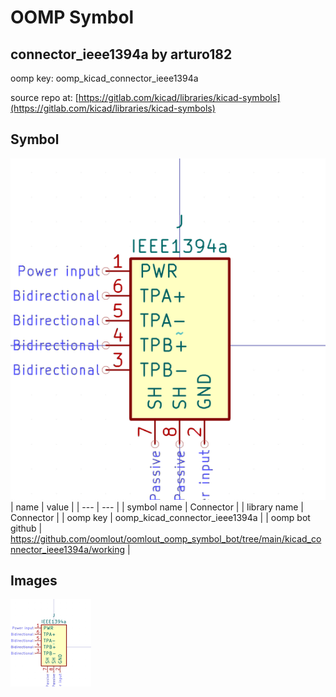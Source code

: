 # OOMP Symbol  
## connector_ieee1394a  by arturo182  
  
oomp key: oomp_kicad_connector_ieee1394a  
  
source repo at: [https://gitlab.com/kicad/libraries/kicad-symbols](https://gitlab.com/kicad/libraries/kicad-symbols)  
## Symbol  
  
[![working.png](working_600.png)](working.png)  
| name | value | 
| --- | --- | 
| symbol name | Connector | 
| library name | Connector | 
| oomp key | oomp_kicad_connector_ieee1394a | 
| oomp bot github | https://github.com/oomlout/oomlout_oomp_symbol_bot/tree/main/kicad_connector_ieee1394a/working | 
## Images  
  
[![working.png](working_140.png)](working.png)  
